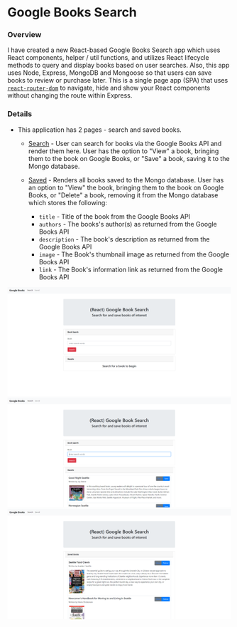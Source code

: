 # Google Books Search

### Overview

I have created a new React-based Google Books Search app which uses React components, helper / util functions, and utilizes React lifecycle methods to query and display books based on user searches. Also, this app uses Node, Express, MongoDB and Mongoose so that users can save books to review or purchase later. This is a single page app (SPA) that uses [`react-router-dom`](https://github.com/reactjs/react-router) to navigate, hide and show your React components without changing the route within Express.

### Details

- This application has 2 pages - search and saved books.

  - [Search](Search.png) - User can search for books via the Google Books API and render them here. User has the option to "View" a book, bringing them to the book on Google Books, or "Save" a book, saving it to the Mongo database.

  - [Saved](Saved.png) - Renders all books saved to the Mongo database. User has an option to "View" the book, bringing them to the book on Google Books, or "Delete" a book, removing it from the Mongo database which stores the following:

    - `title` - Title of the book from the Google Books API
    - `authors` - The books's author(s) as returned from the Google Books API
    - `description` - The book's description as returned from the Google Books API
    - `image` - The Book's thumbnail image as returned from the Google Books API
    - `link` - The Book's information link as returned from the Google Books API

![Start Page](ssSearchStart.PNG)
![Search for books on Seattle](ssSearchSeattle.PNG)
![Books on Seattle saved](ssSavedSeattle.PNG)
